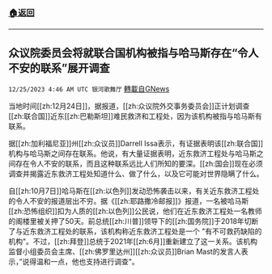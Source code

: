 ###  [:house:返回](README.md)
---


## 众议院委员会将就联合国机构被指与哈马斯存在“令人不安的联系”展开调查
`12/25/2023 4:46 AM UTC 银河歌舞厅` [轉載自GNews](https://gnews.org/articles/2148508)

当地时间[[zh:12月24日]]，据报道，[[zh:众议院外交事务委员会]]正计划调查[[zh:联合国]]近东[[zh:巴勒斯坦]]难民救济和工程处，因为该机构被指与哈马斯有联系。

据[[zh:加利福尼亚]]州[[zh:众议员]]Darrell Issa表示，有证据表明该[[zh:联合国]]机构与哈马斯之间存在联系。他说，有大量证据表明，近东救济工程处与哈马斯之间存在令人不安的联系，而且这种联系远比人们所知的要深。[[zh:国会]]现在必须调查并揭露近东救济工程处知道什么、做了什么，以及它可能对世界隐瞒了什么。

自[[zh:10月7日]]哈马斯在[[zh:以色列]]发动恐怖袭击以来，有关近东救济工程处的令人不安的报道层出不穷。据《[[zh:耶路撒冷邮报]]》报道，一名被哈马斯[[zh:恐怖组织]]扣为人质的[[zh:以色列]]公民说，他们在近东救济工程处一名教师的阁楼里被关押了50天。前总统[[zh:川普]]领导下的[[zh:国务院]]于2018年切断了与近东救济工程处的联系，该机构称近东救济工程处是一个 "有不可救药缺陷的机构"。不过，[[zh:拜登]]总统于2021年[[zh:6月]]重新建立了这一关系。该机构监督小组委员会主席、[[zh:佛罗里达州]][[zh:众议员]]Brian Mast的发言人表示，”说得温和一点，他也支持进行调查"。

